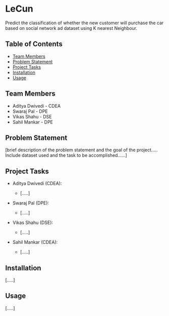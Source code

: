 # LeCun

Predict the classification of whether the new customer will purchase the car based on social network ad dataset using K nearest Neighbour.

## Table of Contents

- [Team Members](#team-members)
- [Problem Statement](#problem-statement)
- [Project Tasks](#project-tasks)
- [Installation](#installation)
- [Usage](#usage)

## Team Members

- Aditya Dwivedi - CDEA
- Swaraj Pal - DPE
- Vikas Shahu - DSE
- Sahil Mankar - DPE

## Problem Statement

[brief description of the problem statement and the goal of the project..... Include dataset used and the task to be accomplished......]

## Project Tasks

- Aditya Dwivedi (CDEA):
  - [.....]
  
- Swaraj Pal (DPE):
  - [.....]
  
- Vikas Shahu (DSE):
  - [.....]
  
- Sahil Mankar (CDEA):
  - [.....]

## Installation

[.....]

## Usage

[.....]
